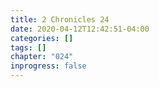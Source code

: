 ```yaml
---
title: 2 Chronicles 24
date: 2020-04-12T12:42:51-04:00
categories: []
tags: []
chapter: "024"
inprogress: false
---
```


